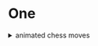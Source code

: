 # One

<details>
<summary>
animated chess moves
</summary>
ex.:  
`changemove1(db, "e7", "e5")`  
(from js console in firefox)
</details>
